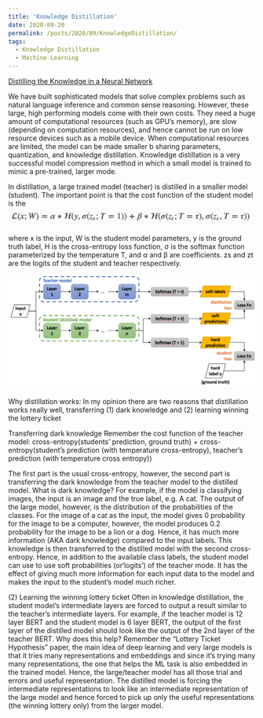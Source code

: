 ```yaml
---
title: 'Knowledge Distillation'
date: 2020-09-20
permalink: /posts/2020/09/KnowledgeDistillation/
tags:
  - Knowledge Distillation
  - Machine Learning
---
```


[Distilling the Knowledge in a Neural Network](https://arxiv.org/pdf/1503.02531.pdf)

We have built sophisticated models that solve complex problems such as natural language inference and common sense reasoning. However, these large, high performing models come with their own costs. They need a huge amount of computational resources (such as GPU’s memory), are slow (depending on computation resources), and hence cannot be run on low resource devices such as a mobile device. 
When computational resources are limited, the model can be made smaller b sharing parameters, quantization, and knowledge distillation. 
Knowledge distillation is a very successful model compression method in which a small model is trained to mimic a pre-trained, larger mode. 

 In distillation, a large trained model (teacher) is distilled in a smaller model (student). The important point is that the cost function of the student model is the 
 ![pic](https://github.com/sanazbahargam/SanazBahargam.github.io/blob/master/images/KnowledgeDistillation_loss.png?raw=true)
 

where x is the input, W is the student model parameters, y is the ground truth label, H  is the cross-entropy loss function, σ is the softmax function parameterized by the temperature T, and α and β are coefficients. zs and zt are the logits of the student and teacher respectively.

![pic](https://github.com/sanazbahargam/SanazBahargam.github.io/blob/master/images/KnowledgeDistillation_teacher_student.png?raw=true)

Why distillation works: In my opinion there are two reasons that distillation works really well, transferring (1) dark knowledge and (2) learning winning the lottery ticket

Transferring dark knowledge
Remember the cost function of the teacher model:
cross-entropy(students’ prediction, ground truth) + cross-entropy(student’s prediction (with temperature cross-entropy), teacher’s prediction (with temperature cross entropy))

The first part is the usual cross-entropy, however, the second part is transferring the dark knowledge from the teacher model to the distilled model. What is dark knowledge? For example, if the model is classifying images, the input is an image and the true label, e.g. A cat. The output of the large model, however, is the distribution of the probabilities of the classes. For the image of a cat as the input, the model gives 0 probability for the image to be a computer, however, the model produces 0.2 probability for the image to be a lion or a dog. Hence, it has much more information (AKA dark knowledge) compared to the input labels. This knowledge is then transferred to the distilled model with the second cross-entropy. Hence, in addition to the available class labels, the student model can use to use soft probabilities (or‘logits’) of the teacher mode. It has the effect of giving much more information for each input data to the model and makes the input to the student’s model much richer. 

(2) Learning the winning lottery ticket
Often in knowledge distillation,  the student model’s intermediate layers are forced to output a result similar to the teacher’s intermediate layers. For example, if the teacher model is 12 layer BERT and the student model is 6 layer BERT, the output of the first layer of the distilled model should look like the output of the 2nd layer of the teacher BERT. Why does this help? Remember the “Lottery Ticket Hypothesis” paper, the main idea of deep learning and very large models is that it tries many representations and embeddings and since it’s trying many many representations, the one that helps the ML task is also embedded in the trained model. Hence, the large/teacher model has all those trial and errors and useful representation. The distilled model is forcing the intermediate representations to look like an intermediate representation of the large model and hence forced to pick up only the useful representations (the winning lottery only) from the larger model.

